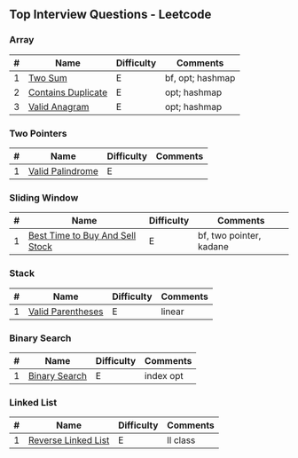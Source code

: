 ## Top Interview Questions - Leetcode

### Array

| # | Name | Difficulty | Comments |
|---|---|---|---|
| 1 | [Two Sum](leetcode/neetcode_150/two_sum.py) | E | bf, opt; hashmap |
| 2 | [Contains Duplicate](leetcode/neetcode_150/contains_duplicate.py) | E | opt; hashmap |
| 3 | [Valid Anagram](leetcode/neetcode_150/valid_anagram.py) | E | opt; hashmap |

### Two Pointers
| # | Name | Difficulty | Comments |
|---|---|---|---|
| 1 | [Valid Palindrome](leetcode\neetcode_150\valid_palindrome.py) | E |  |


### Sliding Window
| # | Name | Difficulty | Comments |
|---|---|---|---|
| 1 | [Best Time to Buy And Sell Stock ](leetcode\neetcode_150\best_time_to_buy_and_sell_stock.py) | E | bf, two pointer, kadane |

### Stack
| # | Name | Difficulty | Comments |
|---|---|---|---|
| 1 | [Valid Parentheses](leetcode\neetcode_150\valid_parentheses.py) | E | linear |

### Binary Search
| # | Name | Difficulty | Comments |
|---|---|---|---|
| 1 | [Binary Search](leetcode\neetcode_150\binary_search.py) | E | index opt |

### Linked List
| # | Name | Difficulty | Comments |
|---|---|---|---|
| 1 | [Reverse Linked List](leetcode\neetcode_150\reverse_linked_list.py) | E | ll class |
